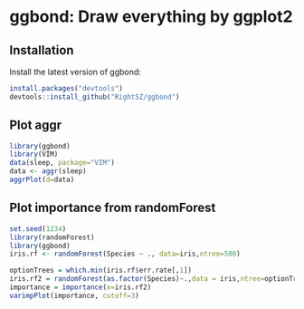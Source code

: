 # ggbond: Draw everything by ggplot2

## Installation
Install the latest version of ggbond: 
 ```R
 install.packages("devtools")
devtools::install_github("RightSZ/ggbond")
 ```

## Plot aggr
```R
library(ggbond)
library(VIM)
data(sleep, package="VIM")
data <- aggr(sleep)
aggrPlot(d=data)
```

## Plot importance from randomForest
```R
set.seed(1234)
library(randomForest)
library(ggbond)
iris.rf <- randomForest(Species ~ ., data=iris,ntree=500)

optionTrees = which.min(iris.rf$err.rate[,1])
iris.rf2 = randomForest(as.factor(Species)~.,data = iris,ntree=optionTrees)
importance = importance(x=iris.rf2)
varimpPlot(importance, cutoff=3)
```
